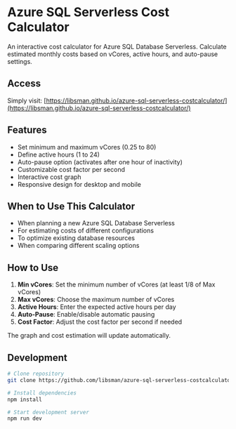 # Azure SQL Serverless Cost Calculator

An interactive cost calculator for Azure SQL Database Serverless. Calculate estimated monthly costs based on vCores, active hours, and auto-pause settings.

## Access

Simply visit: [https://libsman.github.io/azure-sql-serverless-costcalculator/](https://libsman.github.io/azure-sql-serverless-costcalculator/)

## Features

- Set minimum and maximum vCores (0.25 to 80)
- Define active hours (1 to 24)
- Auto-pause option (activates after one hour of inactivity)
- Customizable cost factor per second
- Interactive cost graph
- Responsive design for desktop and mobile

## When to Use This Calculator

- When planning a new Azure SQL Database Serverless
- For estimating costs of different configurations
- To optimize existing database resources
- When comparing different scaling options

## How to Use

1. **Min vCores**: Set the minimum number of vCores (at least 1/8 of Max vCores)
2. **Max vCores**: Choose the maximum number of vCores
3. **Active Hours**: Enter the expected active hours per day
4. **Auto-Pause**: Enable/disable automatic pausing
5. **Cost Factor**: Adjust the cost factor per second if needed

The graph and cost estimation will update automatically.

## Development

```bash
# Clone repository
git clone https://github.com/libsman/azure-sql-serverless-costcalculator.git

# Install dependencies
npm install

# Start development server
npm run dev